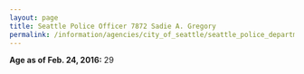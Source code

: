 ```yaml
---
layout: page
title: Seattle Police Officer 7872 Sadie A. Gregory
permalink: /information/agencies/city_of_seattle/seattle_police_department/copbook/7872/
---
```


**Age as of Feb. 24, 2016:** 29
